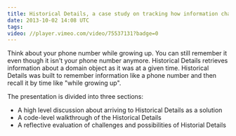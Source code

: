 ```yaml
---
title: Historical Details, a case study on tracking how information changes over time by Nathan Davis Olds
date: 2013-10-02 14:08 UTC
tags:
video: //player.vimeo.com/video/75537131?badge=0
---
```


Think about your phone number while growing up. You can still remember it even though it isn't your phone number anymore. Historical Details retrieves information about a domain object as it was at a given time. Historical Details was built to remember information like a phone number and then recall it by time like "while growing up".

The presentation is divided into three sections:

<ul>
<li>A high level discussion about arriving to Historical Details as a solution</li>
<li>A code-level walkthrough of the Historical Details</li>
<li>A reflective evaluation of challenges and possibilities of Historial Details</li>
</ul>

